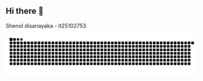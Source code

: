 ## Hi there 👋
Shenol disanayaka - it25102753
<p align='center'> <img src="https://github.com/StefanosSt/StefanosSt/blob/main/github-user-contribution.svg"> </p>

<!--
**it25102753/it25102753** is a ✨ _special_ ✨ repository because its `README.md` (this file) appears on your GitHub profile.

Here are some ideas to get you started:

- 🔭 I’m currently working on ...
- 🌱 I’m currently learning ...
- 👯 I’m looking to collaborate on ...
- 🤔 I’m looking for help with ...
- 💬 Ask me about ...
- 📫 How to reach me: ...
- 😄 Pronouns: ...
- ⚡ Fun fact: ...
-->
